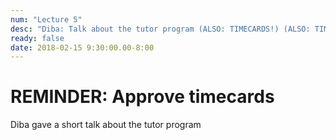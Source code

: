 ```yaml
---
num: "Lecture 5"
desc: "Diba: Talk about the tutor program (ALSO: TIMECARDS!) (ALSO: TIMECARDS!)"
ready: false
date: 2018-02-15 9:30:00.00-8:00
---
```


# REMINDER: Approve timecards

Diba gave a short talk about the tutor program 
